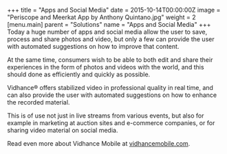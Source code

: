 +++
title = "Apps and Social Media"
date = 2015-10-14T00:00:00Z
image = "Periscope and Meerkat App by Anthony Quintano.jpg"
weight = 2
[menu.main]
parent = "Solutions"
name = "Apps and Social Media"
+++
Today a huge number of apps and social media allow the user to save, process and share photos and video, but only a few can provide the user with automated suggestions on how to improve that content.

At the same time, consumers wish to be able to both edit and share their experiences in the form of photos and videos with the world, and this should done as efficiently and quickly as possible.
<!--more-->
Vidhance® offers stabilized video in professional quality in real time, and can also provide the user with automated suggestions on how to enhance the recorded material.

This is of use not just in live streams from various events, but also for example in marketing at auction sites and e-commerce companies, or for sharing video material on social media.

Read even more about Vidhance Mobile at [vidhancemobile.com](http://vidhancemobile.com).
